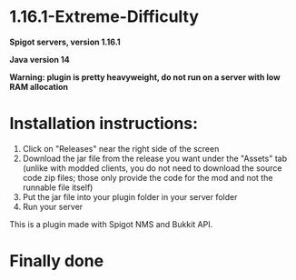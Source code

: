 # 1.16.1-Extreme-Difficulty

**Spigot servers, version 1.16.1**

**Java version 14**

**Warning: plugin is pretty heavyweight, do not run on a server with low RAM allocation**

# Installation instructions:

1. Click on "Releases" near the right side of the screen
2. Download the jar file from the release you want under the "Assets" tab (unlike with modded clients, you do not need to download the source code zip files; those only provide the code for the mod and not the runnable file itself)
3. Put the jar file into your plugin folder in your server folder
4. Run your server

This is a plugin made with Spigot NMS and Bukkit API.

# Finally done